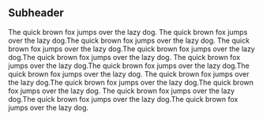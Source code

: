 
## Subheader 

The quick brown fox jumps over the lazy dog.  The quick brown fox jumps over the lazy dog.The quick brown fox jumps over the lazy dog.
The quick brown fox jumps over the lazy dog.The quick brown fox jumps over the lazy dog.The quick brown fox jumps over the lazy dog.
The quick brown fox jumps over the lazy dog.The quick brown fox jumps over the lazy dog.The quick brown fox jumps over the lazy dog.
The quick brown fox jumps over the lazy dog.The quick brown fox jumps over the lazy dog.The quick brown fox jumps over the lazy dog.
The quick brown fox jumps over the lazy dog.The quick brown fox jumps over the lazy dog.The quick brown fox jumps over the lazy dog.

